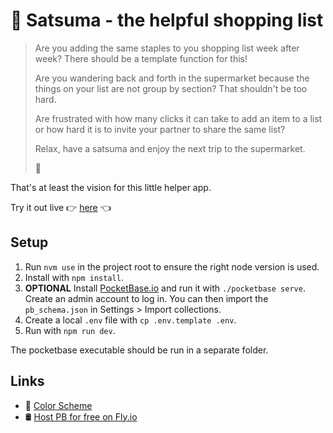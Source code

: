 # 🍊 Satsuma - the helpful shopping list

> Are you adding the same staples to you shopping list week after week? There should be a template function for this!
>
> Are you wandering back and forth in the supermarket because the things on your list are not group by section? That shouldn't be too hard.
>
> Are frustrated with how many clicks it can take to add an item to a list or how hard it is to invite your partner to share the same list?
>
> Relax, have a satsuma and enjoy the next trip to the supermarket.
>
> 🍊

That's at least the vision for this little helper app.

Try it out live 👉 [here](https://main--satsuma-shopping.netlify.app) 👈

## Setup

1. Run `nvm use` in the project root to ensure the right node version is used.
2. Install with `npm install`.
3. **OPTIONAL** Install [PocketBase.io](https://pocketbase.io/) and run it with `./pocketbase serve`.
Create an admin account to log in. You can then import the `pb_schema.json` in Settings > Import collections.
4. Create a local `.env` file with `cp .env.template .env`.
5. Run with `npm run dev`.

The pocketbase executable should be run in a separate folder.

## Links

- 🎨 [Color Scheme](https://colorhunt.co/palette/cdf0eaf9f9f9f7dbf0beaee2)
- 🛢️ [Host PB for free on Fly.io](https://github.com/pocketbase/pocketbase/discussions/537)
